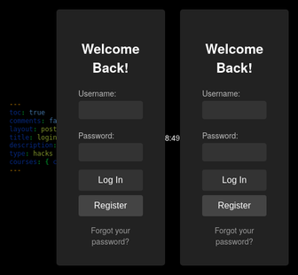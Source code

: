 ```yaml
---
toc: true
comments: false
layout: post
title: login
description: 
type: hacks
courses: { compsci: {week: 22} }
---
```

<html lang="en">
<head>
    <meta charset="UTF-8">
    <meta name="viewport" content="width=device-width, initial-scale=1.0">
    <title>Login Page</title>
    <style>
        body, html {
            height: 100%;
            margin: 0;
            display: flex;
            justify-content: center;
            align-items: center;
            font-family: 'Helvetica Neue', Helvetica, Arial, sans-serif;
            background: #000; /* Changed to black */
            color: #fff; /* Adjusted for contrast */
        }
        .form-container {
            background: #222; /* Darker background for the form */
            padding: 20px 40px; /* Adjusted padding for sleekness */
            border-radius: 5px; /* Smoother edges */
            box-shadow: 0 5px 15px rgba(0, 0, 0, 0.5); /* Subtle shadow */
            text-align: center;
        }
        h2 {
            margin-bottom: 20px; /* Adjusted spacing */
            color: #fff; /* Brighter text for readability */
            font-size: 24px; /* Smaller for sleekness */
        }
        label {
            display: block;
            text-align: left;
            margin: 4px 0;
            color: #bbb; /* Lighter text color for visibility */
            font-size: 14px;
        }
        input[type="text"],
        input[type="password"] {
            width: 100%;
            padding: 8px 12px; /* Adjusted for sleekness */
            margin-bottom: 15px; /* Reduced gap */
            border: 1px solid #333; /* Subtler border */
            background: #333; /* Darker input background */
            color: #fff; /* Text color for inputs */
            border-radius: 4px; /* Sleeker border radius */
            box-sizing: border-box;
            transition: border-color 0.3s;
        }
        input[type="text"]:focus,
        input[type="password"]:focus {
            border-color: #555; /* Focus color */
            box-shadow: none; /* Removed for sleekness */
        }
        button {
            width: 100%;
            padding: 10px 0; /* Adjusted padding */
            border: none;
            border-radius: 4px; /* Consistent rounding */
            background: #333; /* Darker buttons */
            color: white;
            font-size: 16px;
            cursor: pointer;
            transition: background 0.3s;
        }
        button:hover {
            background: #444; /* Hover effect */
        }
        .register-btn {
            background: #444; /* Differentiated register button */
            margin-top: 8px; /* Adjusted spacing */
        }
        .form-footer {
            margin-top: 15px; /* Adjusted spacing */
            font-size: 14px;
            color: #aaa; /* Lighter for visibility */
        }
        .form-footer a {
            color: #999; /* Subtle link color */
            text-decoration: none;
            transition: color 0.3s;
        }
        .form-footer a:hover {
            color: #bbb; /* Hover effect */
        }
    </style>
</head>
<body>
<div class="form-container">
    <form id="loginForm">
        <h2>Welcome Back!</h2>
        <label for="loginUsername">Username:</label>
        <input type="text" id="loginUsername" name="loginUsername" required>
        <label for="loginPassword">Password:</label>
        <input type="password" id="loginPassword" name="loginPassword" required>
        <button type="submit">Log In</button>
        <button type="button" class="register-btn" id="goToSignup">Register</button>
        <div class="form-footer">
            <a href="#">Forgot your password?</a>
        </div>
    </form>
</div>
<script>
    document.getElementById('loginForm').addEventListener('submit', function(e) {
        e.preventDefault(); // Prevent default form submission
        // Implement login functionality here
        alert('Login successful! Redirecting...');
        window.location.href = 'game.html';
        // Redirect to another page on success
    });
    document.getElementById('goToSignup').addEventListener('click', function() {
        window.location.href = 'signup.html'; // Replace 'signup.html' with your signup page URL
    });
</script>
</body>
</html>
<script>
// Handle the signup form submission
document.getElementById('signupForm').addEventListener('submit', function(e) {
    e.preventDefault(); // Prevent default form submission
    const signupData = {
        uid: document.getElementById('username').value,
        password: document.getElementById('password').value,
        // dob: document.getElementById('dob').value, // Uncomment and add a dob input if needed
    };
    fetch('http://127.0.0.1:8086/api/users', {
        method: 'POST',
        headers: {
            'Content-Type': 'application/json',
        },
        body: JSON.stringify(signupData),
    })
    .then(response => {
        if (!response.ok) {
            throw new Error('Network response was not ok ' + response.statusText);
        }
        return response.text();
    })
    .then(data => {
        console.log(data);
        alert('Account created successfully!');
    })
    .catch(error => {
        console.error('There was a problem with your fetch operation:', error);
        alert('Error creating account: ' + error.message);
    });
});
// Handle the login form submission
document.getElementById('loginForm').addEventListener('submit', function(e) {
    e.preventDefault(); // Prevent default form submission
    const loginData = {
        uid: document.getElementById('loginUsername').value,
        password: document.getElementById('loginPassword').value,
    };
    fetch('http://127.0.0.1:8086/api/users/authenticate', { // Adjust the endpoint if necessary
        method: 'POST',
        headers: {
            'Content-Type': 'application/json',
        },
        body: JSON.stringify(loginData),
    })
    .then(response => {
        if (!response.ok) {
            throw new Error('Login failed: ' + response.statusText);
        }
        return response.text();
    })
    .then(data => {
        console.log(data);
        alert('Login successful!');
    })
    .catch(error => {
        console.error('There was a problem with the login operation:', error);
        alert('Error logging in: ' + error.message);
    });
});
</script>
8:49
<html lang="en">
<head>
    <meta charset="UTF-8">
    <meta name="viewport" content="width=device-width, initial-scale=1.0">
    <title>Login Page</title>
    <style>
        body, html {
            height: 100%;
            margin: 0;
            display: flex;
            justify-content: center;
            align-items: center;
            font-family: 'Helvetica Neue', Helvetica, Arial, sans-serif;
            background: #000; /* Changed to black */
            color: #fff; /* Adjusted for contrast */
        }
        .form-container {
            background: #222; /* Darker background for the form */
            padding: 20px 40px; /* Adjusted padding for sleekness */
            border-radius: 5px; /* Smoother edges */
            box-shadow: 0 5px 15px rgba(0, 0, 0, 0.5); /* Subtle shadow */
            text-align: center;
        }
        h2 {
            margin-bottom: 20px; /* Adjusted spacing */
            color: #fff; /* Brighter text for readability */
            font-size: 24px; /* Smaller for sleekness */
        }
        label {
            display: block;
            text-align: left;
            margin: 4px 0;
            color: #bbb; /* Lighter text color for visibility */
            font-size: 14px;
        }
        input[type="text"],
        input[type="password"] {
            width: 100%;
            padding: 8px 12px; /* Adjusted for sleekness */
            margin-bottom: 15px; /* Reduced gap */
            border: 1px solid #333; /* Subtler border */
            background: #333; /* Darker input background */
            color: #fff; /* Text color for inputs */
            border-radius: 4px; /* Sleeker border radius */
            box-sizing: border-box;
            transition: border-color 0.3s;
        }
        input[type="text"]:focus,
        input[type="password"]:focus {
            border-color: #555; /* Focus color */
            box-shadow: none; /* Removed for sleekness */
        }
        button {
            width: 100%;
            padding: 10px 0; /* Adjusted padding */
            border: none;
            border-radius: 4px; /* Consistent rounding */
            background: #333; /* Darker buttons */
            color: white;
            font-size: 16px;
            cursor: pointer;
            transition: background 0.3s;
        }
        button:hover {
            background: #444; /* Hover effect */
        }
        .register-btn {
            background: #444; /* Differentiated register button */
            margin-top: 8px; /* Adjusted spacing */
        }
        .form-footer {
            margin-top: 15px; /* Adjusted spacing */
            font-size: 14px;
            color: #aaa; /* Lighter for visibility */
        }
        .form-footer a {
            color: #999; /* Subtle link color */
            text-decoration: none;
            transition: color 0.3s;
        }
        .form-footer a:hover {
            color: #bbb; /* Hover effect */
        }
    </style>
</head>
<body>
<div class="form-container">
    <form id="loginForm">
        <h2>Welcome Back!</h2>
        <label for="loginUsername">Username:</label>
        <input type="text" id="loginUsername" name="loginUsername" required>
        <label for="loginPassword">Password:</label>
        <input type="password" id="loginPassword" name="loginPassword" required>
        <button type="submit">Log In</button>
        <button type="button" class="register-btn" id="goToSignup">Register</button>
        <div class="form-footer">
            <a href="#">Forgot your password?</a>
        </div>
    </form>
</div>
<script>
    document.getElementById('loginForm').addEventListener('submit', function(e) {
        e.preventDefault(); // Prevent default form submission
        // Implement login functionality here
        alert('Login successful! Redirecting...');
        window.location.href = 'game.html';
        // Redirect to another page on success
    });
    document.getElementById('goToSignup').addEventListener('click', function() {
        window.location.href = 'signup.html'; // Replace 'signup.html' with your signup page URL
    });
</script>
</body>
</html>
<script>
// Handle the signup form submission
document.getElementById('signupForm').addEventListener('submit', function(e) {
    e.preventDefault(); // Prevent default form submission
    const signupData = {
        uid: document.getElementById('username').value,
        password: document.getElementById('password').value,
        // dob: document.getElementById('dob').value, // Uncomment and add a dob input if needed
    };
    fetch('http://127.0.0.1:8086/api/users', {
        method: 'POST',
        headers: {
            'Content-Type': 'application/json',
        },
        body: JSON.stringify(signupData),
    })
    .then(response => {
        if (!response.ok) {
            throw new Error('Network response was not ok ' + response.statusText);
        }
        return response.text();
    })
    .then(data => {
        console.log(data);
        alert('Account created successfully!');
    })
    .catch(error => {
        console.error('There was a problem with your fetch operation:', error);
        alert('Error creating account: ' + error.message);
    });
});
// Handle the login form submission
document.getElementById('loginForm').addEventListener('submit', function(e) {
    e.preventDefault(); // Prevent default form submission
    const loginData = {
        uid: document.getElementById('loginUsername').value,
        password: document.getElementById('loginPassword').value,
    };
    fetch('http://127.0.0.1:8086/api/users/authenticate', { // Adjust the endpoint if necessary
        method: 'POST',
        headers: {
            'Content-Type': 'application/json',
        },
        body: JSON.stringify(loginData),
    })
    .then(response => {
        if (!response.ok) {
            throw new Error('Login failed: ' + response.statusText);
        }
        return response.text();
    })
    .then(data => {
        console.log(data);
        alert('Login successful!');
    })
    .catch(error => {
        console.error('There was a problem with the login operation:', error);
        alert('Error logging in: ' + error.message);
    });
});
</script>